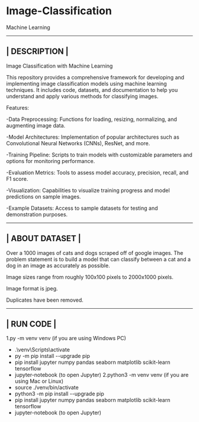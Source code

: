 # Image-Classification
Machine Learning



-----------------------------------------------------------------------------------------------------------------------------------------------------------
|                                                            DESCRIPTION                                                                                  |
-----------------------------------------------------------------------------------------------------------------------------------------------------------

Image Classification with Machine Learning

This repository provides a comprehensive framework for developing and implementing image classification models using machine learning techniques. It includes code, datasets, and documentation to help you understand and apply various methods for classifying images.


Features:

-Data Preprocessing: Functions for loading, resizing, normalizing, and augmenting image data.

-Model Architectures: Implementation of popular architectures such as Convolutional Neural Networks (CNNs), ResNet, and more.

-Training Pipeline: Scripts to train models with customizable parameters and options for monitoring performance.

-Evaluation Metrics: Tools to assess model accuracy, precision, recall, and F1 score.

-Visualization: Capabilities to visualize training progress and model predictions on sample images.

-Example Datasets: Access to sample datasets for testing and demonstration purposes.



-----------------------------------------------------------------------------------------------------------------------------------------------------------
|                                                            ABOUT DATASET                                                                                |
-----------------------------------------------------------------------------------------------------------------------------------------------------------

Over a 1000 images of cats and dogs scraped off of google images. The problem statement is to build a model that can classify between a cat and a dog in an image as accurately as possible.

Image sizes range from roughly 100x100 pixels to 2000x1000 pixels.

Image format is jpeg.

Duplicates have been removed.




------------------------------------------------------------------------------------------------------------------------------------------------------
|                                                            RUN CODE                                                                                |
------------------------------------------------------------------------------------------------------------------------------------------------------
1.py -m venv venv (if you are using Windows PC)
  - .\venv\Scripts\activate
  - py -m pip install --upgrade pip
  - pip install jupyter numpy pandas seaborn matplotlib scikit-learn tensorflow
  - jupyter-notebook (to open Jupyter)
2.python3 -m venv venv (if you are using Mac or Linux)
  - source ./venv/bin/activate
  - python3 -m pip install --upgrade pip
  - pip install jupyter numpy pandas seaborn matplotlib scikit-learn tensorflow
  - jupyter-notebook (to open Jupyter)

